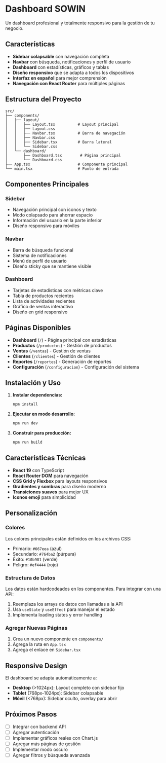 # Dashboard SOWIN

Un dashboard profesional y totalmente responsivo para la gestión de tu negocio.

## Características

- **Sidebar colapsable** con navegación completa
- **Navbar** con búsqueda, notificaciones y perfil de usuario
- **Dashboard** con estadísticas, gráficos y tablas
- **Diseño responsivo** que se adapta a todos los dispositivos
- **Interfaz en español** para mejor comprensión
- **Navegación con React Router** para múltiples páginas

## Estructura del Proyecto

```
src/
├── components/
│   ├── layout/
│   │   ├── Layout.tsx          # Layout principal
│   │   ├── Layout.css
│   │   ├── Navbar.tsx          # Barra de navegación
│   │   ├── Navbar.css
│   │   ├── Sidebar.tsx         # Barra lateral
│   │   └── Sidebar.css
│   └── dashboard/
│       ├── Dashboard.tsx        # Página principal
│       └── Dashboard.css
├── App.tsx                     # Componente principal
└── main.tsx                    # Punto de entrada
```

## Componentes Principales

### Sidebar
- Navegación principal con iconos y texto
- Modo colapsado para ahorrar espacio
- Información del usuario en la parte inferior
- Diseño responsivo para móviles

### Navbar
- Barra de búsqueda funcional
- Sistema de notificaciones
- Menú de perfil de usuario
- Diseño sticky que se mantiene visible

### Dashboard
- Tarjetas de estadísticas con métricas clave
- Tabla de productos recientes
- Lista de actividades recientes
- Gráfico de ventas interactivo
- Diseño en grid responsivo

## Páginas Disponibles

- **Dashboard** (`/`) - Página principal con estadísticas
- **Productos** (`/productos`) - Gestión de productos
- **Ventas** (`/ventas`) - Gestión de ventas
- **Clientes** (`/clientes`) - Gestión de clientes
- **Reportes** (`/reportes`) - Generación de reportes
- **Configuración** (`/configuracion`) - Configuración del sistema

## Instalación y Uso

1. **Instalar dependencias:**
   ```bash
   npm install
   ```

2. **Ejecutar en modo desarrollo:**
   ```bash
   npm run dev
   ```

3. **Construir para producción:**
   ```bash
   npm run build
   ```

## Características Técnicas

- **React 19** con TypeScript
- **React Router DOM** para navegación
- **CSS Grid y Flexbox** para layouts responsivos
- **Gradientes y sombras** para diseño moderno
- **Transiciones suaves** para mejor UX
- **Iconos emoji** para simplicidad

## Personalización

### Colores
Los colores principales están definidos en los archivos CSS:
- Primario: `#667eea` (azul)
- Secundario: `#764ba2` (púrpura)
- Éxito: `#10b981` (verde)
- Peligro: `#ef4444` (rojo)

### Estructura de Datos
Los datos están hardcodeados en los componentes. Para integrar con una API:
1. Reemplaza los arrays de datos con llamadas a la API
2. Usa `useState` y `useEffect` para manejar el estado
3. Implementa loading states y error handling

### Agregar Nuevas Páginas
1. Crea un nuevo componente en `components/`
2. Agrega la ruta en `App.tsx`
3. Agrega el enlace en `Sidebar.tsx`

## Responsive Design

El dashboard se adapta automáticamente a:
- **Desktop** (>1024px): Layout completo con sidebar fijo
- **Tablet** (768px-1024px): Sidebar colapsable
- **Móvil** (<768px): Sidebar oculto, overlay para abrir

## Próximos Pasos

- [ ] Integrar con backend API
- [ ] Agregar autenticación
- [ ] Implementar gráficos reales con Chart.js
- [ ] Agregar más páginas de gestión
- [ ] Implementar modo oscuro
- [ ] Agregar filtros y búsqueda avanzada
